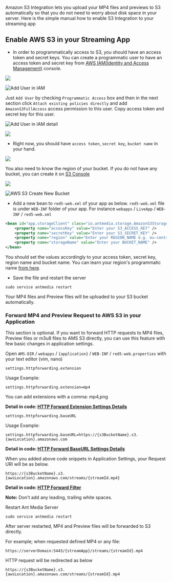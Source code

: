 Amazon S3 Integration lets you upload your MP4 files and previews to S3 automatically so that you do not need to worry about disk space in your server. Here is the simple manual how to enable S3 Integration to your streaming app 

## Enable AWS S3 in your Streaming App

* In order to programmatically access to S3, you should have an access token and secret keys. You can create a programmatic user to have an access token and secret key from [AWS IAM(Identity and Access Management)](https://console.aws.amazon.com/iam/home#/users) console. 

![](https://antmedia.io/wp-content/uploads/2019/12/1-aws-iam-management-console.png)

![Add User in IAM](https://antmedia.io/wp-content/uploads/2019/12/2-aws-add-user-iam-management-console.png)

Just `Add User` by checking `Programmatic Access` box and then in the next section click `Attach existing policies directly` and add `AmazonS3FullAccess` access permission to this user. Copy access token and secret key for this user. 

![Add User in IAM detail](https://antmedia.io/wp-content/uploads/2019/12/3-aws-add-user-detail-in-iam.png)

![](https://antmedia.io/wp-content/uploads/2019/12/4-aws-add-user-detail2-in-iam.png)

* Right now, you should have `access token`, `secret key`, `bucket name` in your hand.

![](https://antmedia.io/wp-content/uploads/2019/12/4-aws-add-user-detail3-in-iam.png)

You also need to know the region of your bucket. If you do not have any bucket, you can create it on [S3 Console](https://s3.console.aws.amazon.com/s3/home)  

![](https://antmedia.io/wp-content/uploads/2019/12/5-aws-add-s3-console.png)

![AWS S3 Create New Bucket](https://antmedia.io/wp-content/uploads/2020/05/aws-s3-create-new-bucket.png)

* Add a new bean to `red5-web.xml` of your app as below. `red5-web.xml` file is under `WEB-INF` folder of your app. For instance `webapps` / `LiveApp` / `WEB-INF` / `red5-web.xml`

```xml
<bean id="app.storageClient" class="io.antmedia.storage.AmazonS3StorageClient">
    <property name="accessKey" value="Enter your S3_ACCESS_KEY" />
    <property name="secretKey" value="Enter your S3_SECRET_KEY" />
    <property name="region" value="Enter your REGION_NAME e.g. eu-central-1" />
    <property name="storageName" value="Enter your BUCKET_NAME" />
</bean>
```

You should set the values accordingly to your access token, secret key, region name and bucket name. You can learn your region's programmatic name [from here](https://docs.aws.amazon.com/general/latest/gr/rande.html). 

* Save the file and restart the server
```
sudo service antmedia restart
```

Your MP4 files and Preview files will be uploaded to your S3 bucket automatically. 

###  Forward MP4 and Preview Request to AWS S3 in your Application

This section is optional. If you want to forward HTTP requests to MP4 files, Preview files or m3u8 files to AMS S3 directly, you can use this feature with few basic changes in application settings.



Open `AMS-DIR` / `webapps` / `{application}` / `WEB-INF` / `red5-web.properties` with your text editor (vim, nano)  

    settings.httpforwarding.extension

Usage Example:

`settings.httpforwarding.extension=mp4`

You can add extensions with a comma: mp4,png 

**Detail in code: [HTTP Forward Extension Settings Details](https://github.com/ant-media/Ant-Media-Server-Common/blob/master/src/main/java/io/antmedia/AppSettings.java#L542)**

    settings.httpforwarding.baseURL
    
Usage Example:

`settings.httpforwarding.baseURL=https://{s3BucketName}.s3.{awsLocation}.amazonaws.com`

**Detail in code: [HTTP Forward BaseURL Settings Details](https://github.com/ant-media/Ant-Media-Server-Common/blob/master/src/main/java/io/antmedia/AppSettings.java#L548)**

When you added above code snippets in Application Settings, your Request URI will be as below.

`https://{s3BucketName}.s3.{awsLocation}.amazonaws.com/streams/{streamId.mp4}`

**Detail in code: [HTTP Forward Filter](https://github.com/ant-media/Ant-Media-Server/blob/master/src/main/java/io/antmedia/filter/HttpForwardFilter.java#L28)**

**Note:** Don't add any leading, trailing white spaces.

Restart Ant Media Server

    sudo service antmedia restart

After server restarted, MP4 and Preview files will be forwarded to S3 directly. 

For example; when requested defined MP4 or any file:

`https://serverDomain:5443/{streamApp}/streams/{streamId}.mp4` 

HTTP request will be redirected as below

`https://{s3BucketName}.s3.{awsLocation}.amazonaws.com/streams/{streamId}.mp4`